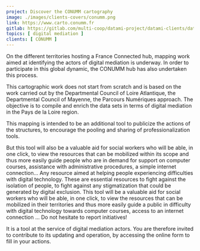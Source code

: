 ```yaml
---
project: Discover the CONUMM cartography
image: ./images/clients-covers/conumm.png
link: https://www.carto.conumm.fr
gitlab: https://gitlab.com/multi-coop/datami-project/datami-clients/datami-hubs-conumm
topics: [ digital mediation ]
clients: [ CONUMM ]
---
```


On the different territories hosting a France Connected hub, mapping work aimed at identifying the actors of digital mediation is underway. In order to participate in this global dynamic, the CONUMM hub has also undertaken this process.

This cartographic work does not start from scratch and is based on the work carried out by the Departmental Council of Loire Atlantique, the Departmental Council of Mayenne, the Parcours Numériques approach. The objective is to compile and enrich the data sets in terms of digital mediation in the Pays de la Loire region.

This mapping is intended to be an additional tool to publicize the actions of the structures, to encourage the pooling and sharing of professionalization tools.

But this tool will also be a valuable aid for social workers who will be able, in one click, to view the resources that can be mobilized within its scope and thus more easily guide people who are in demand for support on computer courses, assistance with administrative procedures, a simple internet connection… Any resource aimed at helping people experiencing difficulties with digital technology. These are essential resources to fight against the isolation of people, to fight against any stigmatization that could be generated by digital exclusion. This tool will be a valuable aid for social workers who will be able, in one click, to view the resources that can be mobilized in their territories and thus more easily guide a public in difficulty with digital technology towards computer courses, access to an internet connection … Do not hesitate to report initiatives!

It is a tool at the service of digital mediation actors. You are therefore invited to contribute to its updating and operation, by accessing the online form to fill in your actions.